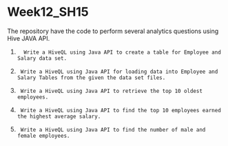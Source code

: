 # Week12_SH15
The repository have the code to perform several analytics questions using Hive JAVA API.
1.       Write a HiveQL using Java API to create a table for Employee and Salary data set.
2.      Write a HiveQL using Java API for loading data into Employee and Salary Tables from the given the data set files.
3.      Write a HiveQL using Java API to retrieve the top 10 oldest employees.
4.      Write a HiveQL using Java API to find the top 10 employees earned the highest average salary.
5.      Write a HiveQL using Java API to find the number of male and female employees.
